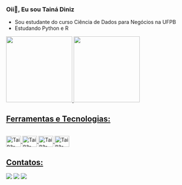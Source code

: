 ### Oii👋, Eu sou Tainá Diniz 

-  Sou estudante do curso Ciência de Dados para Negócios na UFPB
-  Estudando Python e R


<div>
<a href= "https://github.com/tainadiniz">
<img height = "180cm" src ="https://github-readme-stats.vercel.app/api?username=tainadiniz&show_icons=true&theme=dracula&include_all_commits=true&count_private=true"/>
<img height = "180cm" src = "https://github-readme-stats.vercel.app/api/top-langs/?username=tainadiniz&layout=compact&langs_count=168&theme=dracula"/>
</div>
  
## Ferramentas e Tecnologias:

<div style="display:inline_block"><br>
<img align = "center" alt= Taina-Py height="30" width = "40" src="https://cdn.jsdelivr.net/gh/devicons/devicon/icons/python/python-original.svg" >
<img align = "center" alt= Taina-Py height="30" width = "40" src="https://cdn.jsdelivr.net/gh/devicons/devicon/icons/r/r-original.svg" >        
<img align = "center" alt= Taina-Py height="30" width = "40"  src="https://cdn.jsdelivr.net/gh/devicons/devicon/icons/mysql/mysql-original.svg" >
<img align = "center" alt= Taina-Py height="30" width = "40" src="https://cdn.jsdelivr.net/gh/devicons/devicon/icons/postgresql/postgresql-plain-wordmark.svg"> 
</div>

## Contatos:

<div>
  
<a href="https://instagram.com/tainaadiniz" target="_blank"><img loading="lazy" src="https://img.shields.io/badge/-Instagram-%23E4405F?style=for-the-badge&logo=instagram&logoColor=white" target="_blank"></a>
<a href = "mailto:taina.diniz3@academico.ufpb.br"><img loading="lazy" src="https://img.shields.io/badge/Gmail-D14836?style=for-the-badge&logo=gmail&logoColor=white" target="_blank"></a>
<a href="https://www.linkedin.com/in/tainá-diniz-68a711270" target="_blank"><img loading="lazy" src="https://img.shields.io/badge/-LinkedIn-%230077B5?style=for-the-badge&logo=linkedin&logoColor=white" target="_blank"></a>   
</div>
